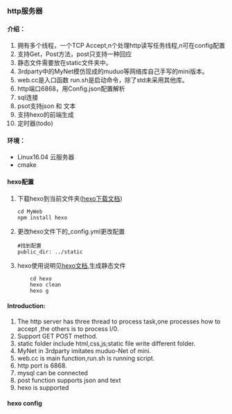 ### http服务器
#### 介绍：
1. 拥有多个线程，一个TCP Accept,n个处理http读写任务线程,n可在config配置
2. 支持Get，Post方法，post只支持一种回应
3. 静态文件需要放在static文件夹中。
4. 3rdparty中的MyNet模仿现成的muduo等网络库自己手写的mini版本。
5. web.cc是入口函数 run.sh是启动命令，除了std未采用其他库。
6. http端口6868，用Config.json配置解析
7. sql连接
8. psot支持json 和 文本
9. 支持hexo的前端生成
10. 定时器(todo)
    
#### 环境：
- Linux16.04 云服务器
- cmake
#### hexo配置
1. 下载hexo到当前文件夹([hexo下载文档](https://hexo.io/zh-cn/docs/index.html))
    ```
    cd MyWeb
    npm install hexo
    ```
2. 更改hexo文件下的_config.yml更改配置
    ```
    #找到配置
    public_dir: ../static
    ```
3. hexo使用说明见[hexo文档](https://hexo.io/zh-cn/docs/index.html),生成静态文件
    ```
        cd hexo
        hexo clean
        hexo g
    ```


#### Introduction:
1. The http server has three thread to process task,one processes how to accept ,the others is to process I/0.
2. Support GET POST method.
3. static folder include html,css,js;static file write different folder.
4. MyNet in 3rdparty imitates muduo-Net of mini.
5. web.cc is main function,run.sh is running script.
6. http port is 6868.
7. mysql can be connected
8. post function supports json and text
9. hexo is supported


#### hexo config
